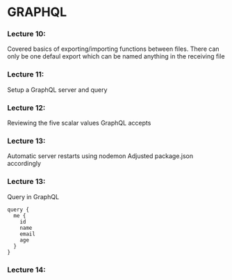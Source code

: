 # GRAPHQL

### Lecture 10:

Covered basics of exporting/importing functions between files.
There can only be one defaul export which can be named anything in the receiving file

### Lecture 11:
Setup a GraphQL server and query

### Lecture 12:
Reviewing the five scalar values GraphQL accepts

### Lecture 13:
Automatic server restarts using nodemon
Adjusted package.json accordingly

### Lecture 13:
Query in GraphQL
```
query {
  me {
    id
    name
    email
    age
  }
}
```
### Lecture 14:
